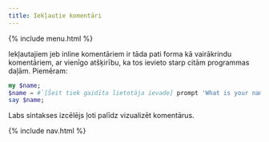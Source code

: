 ```yaml
---
title: Iekļautie komentāri
---
```


{% include menu.html %}

Iekļautajiem jeb inline komentāriem ir tāda pati forma kā vairākrindu komentāriem, ar vienīgo atšķirību, ka tos ievieto starp citām programmas daļām. Piemēram:

```raku
my $name;
$name = #`[Šeit tiek gaidīta lietotāja ievade] prompt 'What is your name? ';
say $name;
```

Labs sintakses izcēlējs ļoti palīdz vizualizēt komentārus.

{% include nav.html %}
